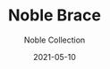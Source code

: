 ---
image_primary: "img/brace_collection_noble_finium_2-410x410.jpg"
image_secondary: "img/brace_collection_noble_finium_3-1000x400.jpg"
subtitle: "Noble Collection"
description: "Developed%20using%20authentic%20centuries-old%20Canadian%20barn%20wood%2C%20Noble%20collection%20products%20stand%20out%20thanks%20to%20their%20unique%2C%20one-of-a-kind%20look.%20Each%20product%20creatively%20reveals%20the%20character%20and%20beauty%20behind%20those%20beams%20and%20panels%20that%20have%20been%20shaped%20over%20the%20years."
tags: 
  - "Wall Panels"
title: "Noble Brace"
designer: "Finium"
href: "https://finium.ca/en/decorative-walls/brace/"
category: "Wall Panels"
manufacturer: "Finium"
slug: "/manufacturers/finium/wall-panels/finium-noble-brace"
date: "2021-05-10"
---